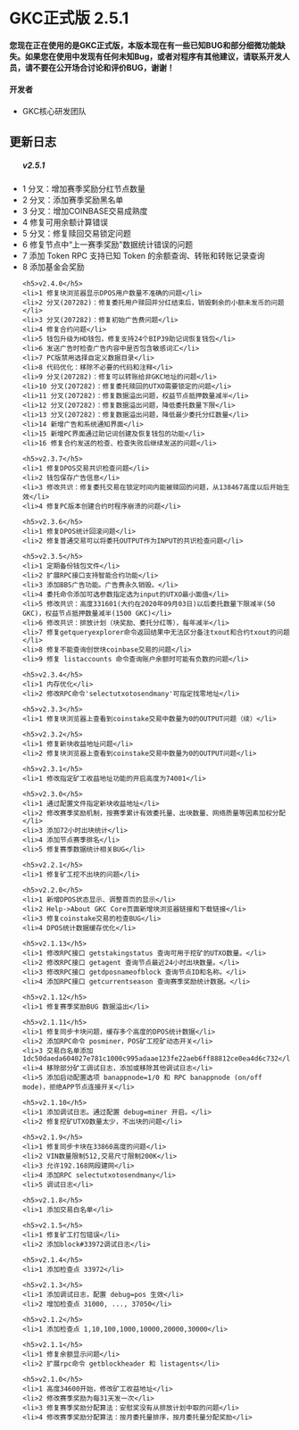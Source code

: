 <h1>GKC正式版 2.5.1</h1>

<h4>您现在正在使用的是GKC正式版，本版本现在有一些已知BUG和部分细微功能缺失。如果您在使用中发现有任何未知Bug，或者对程序有其他建议，请联系开发人员，请不要在公开场合讨论和评价BUG，谢谢！</h4>


<h4>开发者</h4>
<ul>
	<li>GKC核心研发团队</li>
</ul>

<h2>更新日志</h2>

<ul>
	<h5>v2.5.1</h5>
	<li>1 分叉：增加赛季奖励分红节点数量</li>
	<li>2 分叉：添加赛季奖励黑名单</li>
	<li>3 分叉：增加COINBASE交易成熟度</li>
	<li>4 修复可用余额计算错误</li>
	<li>5 分叉：修复赎回交易锁定问题</li>
	<li>6 修复节点中“上一赛季奖励”数据统计错误的问题</li>
	<li>7 添加 Token RPC 支持已知 Token 的余额查询、转账和转账记录查询</li>
	<li>8 添加基金会奖励</li>

	<h5>v2.4.0</h5>
	<li>1 修复块浏览器显示DPOS用户数量不准确的问题</li>
	<li>2 分叉(207282)：修复委托用户赎回并分红结束后，销毁剩余的小额未发币的问题</li>
	<li>3 分叉(207282)：修复初始广告费问题</li>
	<li>4 修复合约问题</li>
	<li>5 钱包升级为HD钱包，修复支持24个BIP39助记词恢复钱包</li>
	<li>6 发送广告时检查广告内容中是否包含敏感词汇</li>
	<li>7 PC版禁用选择自定义数据目录</li>
	<li>8 代码优化：移除不必要的代码和注释</li>
	<li>9 分叉(207282)：修复可以转账给非GKC地址的问题</li>
	<li>10 分叉(207282)：修复委托赎回的UTXO需要锁定的问题</li>
	<li>11 分叉(207282)：修复数据溢出问题，权益节点抵押数量减半</li>
	<li>12 分叉(207282)：修复数据溢出问题，降低委托数量下限</li>
	<li>13 分叉(207282)：修复数据溢出问题，降低最少委托分红数量</li>
	<li>14 新增广告和系统通知界面</li>
	<li>15 新增PC界面通过助记词创建及恢复钱包的功能</li>
	<li>16 修复合约发送的检查、检查失败后继续发送的问题</li>

	<h5>v2.3.7</h5>
	<li>1 修复DPOS交易共识检查问题</li>
	<li>2 钱包保存广告信息</li>
	<li>3 修改共识：修复委托交易在锁定时间内能被赎回的问题，从138467高度以后开始生效</li>
	<li>4 修复PC版本创建合约时程序崩溃的问题</li>

	<h5>v2.3.6</h5>
	<li>1 修复DPOS统计回滚问题</li>
	<li>2 修复普通交易可以将委托OUTPUT作为INPUT的共识检查问题</li>

	<h5>v2.3.5</h5>
	<li>1 定期备份钱包文件</li>
	<li>2 扩展RPC接口支持智能合约功能</li>
	<li>3 添加BBS广告功能。广告费永久销毁。</li>
	<li>4 委托命令添加可选参数指定选为input的UTXO最小面值</li>
	<li>5 修改共识：高度331601(大约在2020年09月03日)以后委托数量下限减半(50 GKC)，权益节点抵押数量减半(1500 GKC)</li>
	<li>6 修改共识：排放计划（块奖励、委托分红等），每年减半</li>
	<li>7 修复getqueryexplorer命令返回结果中无法区分备注txout和合约txout的问题</li>
	<li>8 修复不能查询创世块coinbase交易的问题</li>
	<li>9 修复 listaccounts 命令查询账户余额时可能有负数的问题</li>

	<h5>v2.3.4</h5>
	<li>1 内存优化</li>
	<li>2 修改RPC命令'selectutxotosendmany'可指定找零地址</li>

	<h5>v2.3.3</h5>
	<li>1 修复块浏览器上查看到coinstake交易中数量为0的OUTPUT问题（续）</li>

	<h5>v2.3.2</h5>
	<li>1 修复新块收益地址问题</li>
	<li>2 修复块浏览器上查看到coinstake交易中数量为0的OUTPUT问题</li>

	<h5>v2.3.1</h5>
	<li>1 修改指定矿工收益地址功能的开启高度为74001</li>

	<h5>v2.3.0</h5>
	<li>1 通过配置文件指定新块收益地址</li>
	<li>2 修改赛季奖励机制，按赛季累计有效委托量、出块数量、网络质量等因素加权分配</li>
	<li>3 添加72小时出块统计</li>
	<li>4 添加节点赛季排名</li>
	<li>5 修复赛季数据统计相关BUG</li>

	<h5>v2.2.1</h5>
	<li>1 修复矿工挖不出块的问题</li>

	<h5>v2.2.0</h5>
	<li>1 新增DPOS状态显示、调整首页的显示</li>
	<li>2 Help->About GKC Core页面新增块浏览器链接和下载链接</li>
	<li>3 修复coinstake交易的检查BUG</li>
	<li>4 DPOS统计数据缓存优化</li>

	<h5>v2.1.13</h5>
	<li>1 修改RPC接口 getstakingstatus 查询可用于挖矿的UTXO数量。</li>
	<li>2 修改RPC接口 getagent 查询节点最近24小时出块数量。</li>
	<li>3 修改RPC接口 getdposnameofblock 查询节点ID和名称。</li>
	<li>4 添加RPC接口 getcurrentseason 查询赛季奖励统计数据。</li>

	<h5>v2.1.12</h5>
	<li>1 修复赛季奖励BUG 数据溢出</li>

	<h5>v2.1.11</h5>
	<li>1 修复同步卡块问题，缓存多个高度的DPOS统计数据</li>
	<li>2 添加RPC命令 posminer，POS矿工挖矿动态开关</li>
	<li>3 交易白名单添加 1dc50daeda604027e781c1000c995adaae123fe22aeb6ff88812ce0ea4d6c732</li>
	<li>4 移除部分矿工调试日志，添加或移除其他调试日志</li>
	<li>5 添加启动配置选项 banappnode=1/0 和 RPC banappnode (on/off mode)，拒绝APP节点连接开关</li>

	<h5>v2.1.10</h5>
	<li>1 添加调试日志。通过配置 debug=miner 开启。</li>
	<li>2 修复挖矿UTXO数量太少，不出块的问题</li>

	<h5>v2.1.9</h5>
	<li>1 修复同步卡块在33860高度的问题</li>
	<li>2 VIN数量限制512,交易尺寸限制200K</li>
	<li>3 允许192.168网段建网</li>
	<li>4 添加RPC selectutxotosendmany</li>
	<li>5 调试日志</li>

	<h5>v2.1.8</h5>
	<li>1 添加交易白名单</li>

	<h5>v2.1.5</h5>
	<li>1 修复矿工打包错误</li>
	<li>2 添加block#33972调试日志</li>

	<h5>v2.1.4</h5>
	<li>1 添加检查点 33972</li>

	<h5>v2.1.3</h5>
	<li>1 添加调试日志，配置 debug=pos 生效</li>
	<li>2 增加检查点 31000, ..., 37050</li>

	<h5>v2.1.2</h5>
	<li>1 添加检查点 1,10,100,1000,10000,20000,30000</li>

	<h5>v2.1.1</h5>
	<li>1 修复余额显示问题</li>
	<li>2 扩展rpc命令 getblockheader 和 listagents</li>

	<h5>v2.1.0</h5>
	<li>1 高度34600开始，修改矿工收益地址</li>
	<li>2 修改赛季奖励为每31天发一次</li>
	<li>3 修复赛季奖励分配算法：安慰奖没有从排放计划中取的问题</li>
	<li>4 修改赛季奖励分配算法：按月委托量排序，按月委托量分配奖励</li>
</ul>


